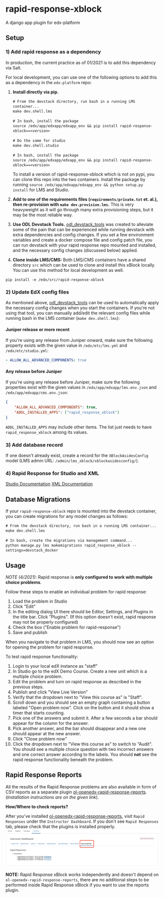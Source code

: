 # rapid-response-xblock
A django app plugin for edx-platform

## Setup

### 1) Add rapid response as a dependency

In production, the current practice as of 01/2021 is to add this dependency via Salt.

For local development, you can use one of the following options to add this as a dependency in the `edx-platform` repo:

1. **Install directly via pip.**

    ```
    # From the devstack directory, run bash in a running LMS container...
    make dev.shell.lms
    
    # In bash, install the package
    source /edx/app/edxapp/edxapp_env && pip install rapid-response-xblock==<version>

    # Do the same for studio
    make dev.shell.studio
    
    # In bash, install the package
    source /edx/app/edxapp/edxapp_env && pip install rapid-response-xblock==<version>
    ``` 
   
   To install a version of rapid-response-xblock which is not on pypi, you can clone this repo into the two containers. Install the package by running `source /edx/app/edxapp/edxapp_env && python setup.py install` for LMS and Studio.


1. **Add to one of the requirements files (`requirements/private.txt` et. al.), then re-provision with `make dev.provision.lms`.** This is very heavyweight
  as it will go through many extra provisioning steps, but it may be the most reliable way.
2. **Use ODL Devstack Tools.** [odl_devstack_tools](https://github.com/mitodl/odl_devstack_tools) was created to 
  alleviate some of the pain that can be experienced while running devstack with extra dependencies and config changes.
  If you set a few environment variables and create a docker compose file and config patch file, you can run devstack
  with your rapid response repo mounted and installed, and the necessary config changes (discussed below) applied. 
3. **Clone inside LMS/CMS:** Both LMS/CMS containers have a shared directory `src` which can be used to clone and install this xBlock locally. You can use this method for local development as well.
```
pip install -e /edx/src/rapid-response-xblock
```

### 2) Update EdX config files 

As mentioned above, [odl_devstack_tools](https://github.com/mitodl/odl_devstack_tools) can be used to automatically
apply the necessary config changes when you start the containers. If you're not using that tool, you can manually 
    add/edit the relevant config files while running bash in the LMS container (`make dev.shell.lms`):

#### Juniper release or more recent

If you're using any release from Juniper onward, make sure the following property exists with the given value
in `/edx/etc/lms.yml` and `/edx/etc/studio.yml`:

```yaml
- ALLOW_ALL_ADVANCED_COMPONENTS: true
```

#### Any release before Juniper

If you're using any release before Juniper, make sure the following properties exist with the given values in
`/edx/app/edxapp/lms.env.json` and `/edx/app/edxapp/cms.env.json`:

```json
{
    "ALLOW_ALL_ADVANCED_COMPONENTS": true,
    "ADDL_INSTALLED_APPS": ["rapid_response_xblock"]
}
```

`ADDL_INSTALLED_APPS` may include other items. The list just needs to have `rapid_response_xblock` among its values.

### 3) Add database record

If one doesn't already exist, create a record for the `XBlockAsidesConfig` model 
(LMS admin URL: `/admin/lms_xblock/xblockasidesconfig/`).

### 4) Rapid Response for Studio and XML
[Studio Documentation](https://odl.zendesk.com/hc/en-us/articles/360007744011-Rapid-Response-for-Studio)
[XML Documentation](https://odl.zendesk.com/hc/en-us/articles/360007744151-Rapid-Response-for-XML)

## Database Migrations

If your `rapid-response-xblock` repo is mounted into the devstack container, you can create migrations for any
model changes as follows:

```
# From the devstack directory, run bash in a running LMS container...
make dev.shell.lms

# In bash, create the migrations via management command...
python manage.py lms makemigrations rapid_response_xblock --settings=devstack_docker
```

## Usage

_NOTE (4/2021)_: Rapid response is **only configured to work with multiple choice problems**.

Follow these steps to enable an individual problem for rapid response:
1. Load the problem in Studio
2. Click "Edit"
3. In the editing dialog UI there should be Editor, Settings, and Plugins in the title bar. Click "Plugins". (If this option doesn't exist, rapid response may not be properly configured)
4. Check the box ("Enable problem for rapid-response")
5. Save and publish

When you navigate to that problem in LMS, you should now see an option for opening the problem for rapid response.

To test rapid response functionality:
1. Login to your local edX instance as "staff"
2. In Studio go to the edX Demo Course. Create a new unit which is a multiple choice problem.
3. Edit the problem and turn on rapid response as described in the previous steps.
4. Publish and click "View Live Version"
5. Verify that the dropdown next to "View this course as" is "Staff". 
6. Scroll down and you should see an empty graph containing a button labeled "Open problem now". Click on the button and it should show a timer that starts counting.
7. Pick one of the answers and submit it. After a few seconds a bar should appear for the column for the answer.
8. Pick another answer, and the bar should disappear and a new one should appear at the new answer.
9. Click "Close problem now"
10. Click the dropdown next to "View this course as" to switch to "Audit". You should see a multiple choice question with two incorrect answers and one correct answer according to the labels. You should **not** see the rapid response functionality beneath the problem.


## Rapid Response Reports

All the results of the Rapid Response problems are also available in form of CSV reports as a separate plugin [ol-openedx-rapid-response-reports](https://github.com/mitodl/open-edx-plugins/tree/main/src/ol_openedx_rapid_response_reports). (_Installation instructions are on the given link_).

**How/Where to check reports?**

After you've installed [ol-openedx-rapid-response-reports](https://github.com/mitodl/open-edx-plugins/tree/main/src/ol_openedx_rapid_response_reports), visit `Rapid Responses` under the `Instructor Dashboard`. If you don't see `Rapid Responses` tab, please check that the plugins is installed properly.
![Screenshot of Rapid Response reports](docs/rapid_response_reports.png)


__NOTE:__ Rapid Response xBlock works independently and doesn't depend on `ol-openedx-rapid-response-reports`, there are no additional steps to be performed inside Rapid Response xBlock if you want to use the reports plugin.

